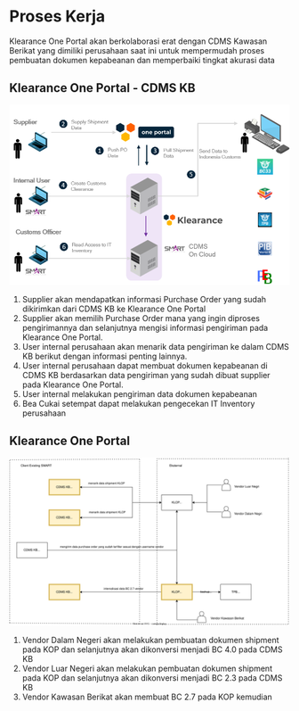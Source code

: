 # Proses Kerja
Klearance One Portal akan berkolaborasi erat dengan CDMS Kawasan Berikat yang dimiliki perusahaan saat ini untuk mempermudah proses pembuatan dokumen kepabeanan dan memperbaiki tingkat akurasi data

## Klearance One Portal - CDMS KB
![](Picture1.png)
1. Supplier akan mendapatkan informasi Purchase Order yang sudah dikirimkan dari CDMS KB ke Klearance One Portal
2. Supplier akan memilih Purchase Order mana yang ingin diproses pengirimannya dan selanjutnya mengisi informasi pengiriman pada Klearance One Portal.
3. User internal perusahaan akan menarik data pengiriman ke dalam CDMS KB berikut dengan informasi penting lainnya.
4. User internal perusahaan dapat membuat dokumen kepabeanan di CDMS KB berdasarkan data pengiriman yang sudah dibuat supplier pada Klearance One Portal.
5. User internal melakukan pengiriman data dokumen kepabeanan 
6. Bea Cukai setempat dapat melakukan pengecekan IT Inventory perusahaan

## Klearance One Portal
![](klearencekbfoto.svg)
1. Vendor Dalam Negeri akan melakukan pembuatan dokumen shipment pada KOP dan selanjutnya akan dikonversi menjadi BC 4.0 pada CDMS KB
2. Vendor Luar Negeri akan melakukan pembuatan dokumen shipment pada KOP dan selanjutnya akan dikonversi menjadi BC 2.3 pada CDMS KB
3. Vendor Kawasan Berikat akan membuat BC 2.7 pada KOP kemudian 
